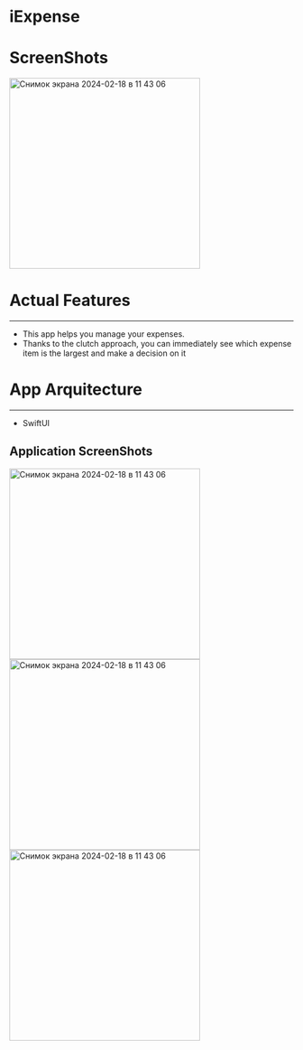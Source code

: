 # iExpense

# ScreenShots
<img width="338" alt="Снимок экрана 2024-02-18 в 11 43 06" src="https://github.com/NaumenkoVanya/iExpense/assets/95250432/d652d7ff-705e-40a5-82df-035260754053">

# Actual Features
____
+ This app helps you manage your expenses.
+ Thanks to the clutch approach, you can immediately see which expense item is the largest and make a decision on it
  
# App Arquitecture
____
+ SwiftUI

## Application ScreenShots

<img width="338" alt="Снимок экрана 2024-02-18 в 11 43 06" src="https://github.com/NaumenkoVanya/iExpense/assets/95250432/54c146ec-1b8f-4691-8e84-20e37b2041dd">
<img width="338" alt="Снимок экрана 2024-02-18 в 11 43 06" src="https://github.com/NaumenkoVanya/iExpense/assets/95250432/aeb65eab-573b-4202-9d07-9e69eee31261">
<img width="338" alt="Снимок экрана 2024-02-18 в 11 43 06" src="https://github.com/NaumenkoVanya/iExpense/assets/95250432/c4540501-eb98-4470-89b7-1e54d07829e8">


